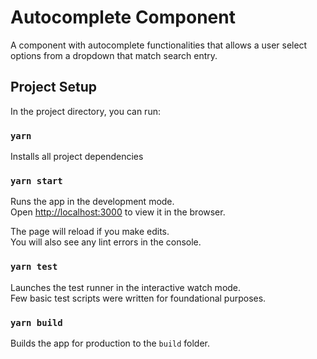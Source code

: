 # Autocomplete Component

A component with autocomplete functionalities that allows a user select options from a dropdown that match search entry.

## Project Setup

In the project directory, you can run:

### `yarn`

Installs all project dependencies

### `yarn start`

Runs the app in the development mode.\
Open [http://localhost:3000](http://localhost:3000) to view it in the browser.

The page will reload if you make edits.\
You will also see any lint errors in the console.

### `yarn test`

Launches the test runner in the interactive watch mode.\
Few basic test scripts were written for foundational purposes.

### `yarn build`

Builds the app for production to the `build` folder.